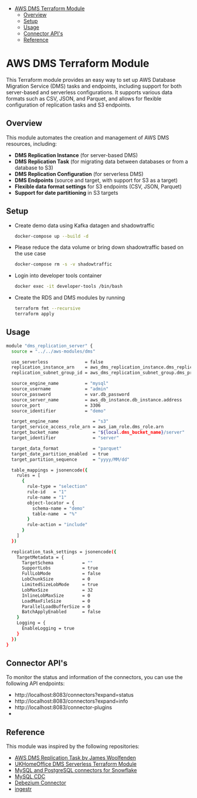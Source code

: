 - [AWS DMS Terraform Module](#aws-dms-terraform-module)
  - [Overview](#overview)
  - [Setup](#setup)
  - [Usage](#usage)
  - [Connector API's](#connector-apis)
  - [Reference](#reference)


# AWS DMS Terraform Module

This Terraform module provides an easy way to set up AWS Database Migration Service (DMS) tasks and endpoints, including support for both server-based and serverless configurations. It supports various data formats such as CSV, JSON, and Parquet, and allows for flexible configuration of replication tasks and S3 endpoints.

## Overview

This module automates the creation and management of AWS DMS resources, including:

- **DMS Replication Instance** (for server-based DMS)
- **DMS Replication Task** (for migrating data between databases or from a database to S3)
- **DMS Replication Configuration** (for serverless DMS)
- **DMS Endpoints** (source and target, with support for S3 as a target)
- **Flexible data format settings** for S3 endpoints (CSV, JSON, Parquet)
- **Support for date partitioning** in S3 targets

## Setup

- Create demo data using Kafka datagen and shadowtraffic
  ```bash
  docker-compose up --build -d
  ```

- Please reduce the data volume or bring down shadowtraffic based on the use case
  
  ```bash
  docker-compose rm -s -v shadowtraffic
  ```

- Login into developer tools container 

  ```bash
  docker exec -it developer-tools /bin/bash    
  ```

- Create the RDS and DMS modules by running

  ```bash
  terraform fmt --recursive
  terraform apply
  ```

## Usage

```bash
module "dms_replication_server" {
  source = "../../aws-modules/dms"

  use_serverless              = false
  replication_instance_arn    = aws_dms_replication_instance.dms_replication_instance.arn
  replication_subnet_group_id = aws_dms_replication_subnet_group.dms_private_subnet_group.id

  source_engine_name          = "mysql"
  source_username             = "admin"
  source_password             = var.db_password
  source_server_name          = aws_db_instance.db_instance.address
  source_port                 = 3306
  source_identifier           = "demo"

  target_engine_name             = "s3"
  target_service_access_role_arn = aws_iam_role.dms_role.arn
  target_bucket_name             = "${local.dms_bucket_name}/server"
  target_identifier              = "server"

  target_data_format             = "parquet"
  target_date_partition_enabled  = true
  target_partition_sequence      = "yyyy/MM/dd"

  table_mappings = jsonencode({
    rules = [
      {
        rule-type = "selection"
        rule-id   = "1"
        rule-name = "1"
        object-locator = {
          schema-name = "demo"
          table-name  = "%"
        }
        rule-action = "include"
      }
    ]
  })

  replication_task_settings = jsonencode({
    TargetMetadata = {
      TargetSchema           = ""
      SupportLobs            = true
      FullLobMode            = false
      LobChunkSize           = 0
      LimitedSizeLobMode     = true
      LobMaxSize             = 32
      InlineLobMaxSize       = 0
      LoadMaxFileSize        = 0
      ParallelLoadBufferSize = 0
      BatchApplyEnabled      = false
    }
    Logging = {
      EnableLogging = true
    }
  })
}
```

## Connector API's
To monitor the status and information of the connectors, you can use the following API endpoints:

- http://localhost:8083/connectors?expand=status
- http://localhost:8083/connectors?expand=info
- http://localhost:8083/connector-plugins
- 
## Reference
This module was inspired by the following repositories:

- [AWS DMS Replication Task by James Woolfenden](https://github.com/JamesWoolfenden/pike/blob/5335593fecb902f906ac02dfcd5f8968125f4286/terraform/aws/backup/aws_dms_replication_task.tf)
- [UKHomeOffice DMS Serverless Terraform Module](https://github.com/UKHomeOffice/acp-tf-dms-serverless/tree/main)
- [MySQL and PostgreSQL connectors for Snowflake](https://other-docs.snowflake.com/en/connectors/tutorials/dbtutorial)
- [MySQL CDC](https://materialize.com/guides/mysql-cdc/)
- [Debezium Connector](https://debezium.io/documentation/reference/2.7/connectors/mysql.html)
- [ingestr](https://github.com/bruin-data/ingestr)
